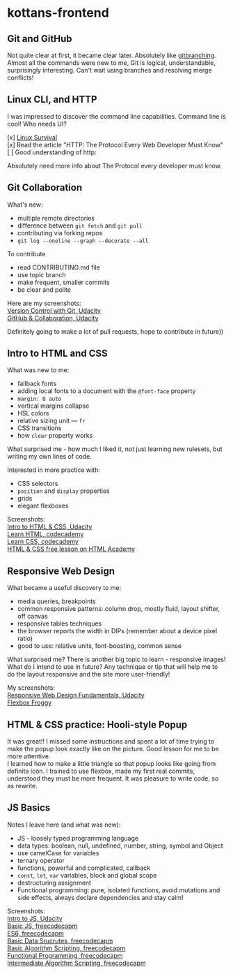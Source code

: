# kottans-frontend
## Git and GitHub
Not quite clear at first, it became clear later. Absolutely like [gitbranching](https://learngitbranching.js.org/).  
Almost all the commands were new to me, Git is logical, understandable, surprisingly interesting. Can't wait using branches and resolving merge conflicts!

## Linux CLI, and HTTP
I was impressed to discover the command line capabilities. Command line is cool! Who needs UI?

[x] [Linux Survival](task_linux_cli/linux-survival.png)  
[x] Read the article "HTTP: The Protocol Every Web Developer Must Know"  
[ ] Good understanding of http:  

Absolutely need more info about The Protocol every developer must know.

## Git Collaboration
What's new:  
- multiple remote directories  
- difference between `git fetch` and `git pull`  
- contributing via forking repos  
- `git log --oneline --graph --decorate --all`  

To contribute  
- read CONTRIBUTING.md file  
- use topic branch
- make frequent, smaller commits
- be clear and polite

Here are my screenshots:  
[Version Control with Git, Udacity](task_git_collaboration/version-control-with-git.png)  
[GitHub & Collaboration, Udacity](task_git_collaboration/github-and-collaboration.png)  

Definitely going to make a lot of pull requests, hope to contribute in future))

## Intro to HTML and CSS 
What was new to me:
- fallback fonts
- adding local fonts to a document with the `@font-face` property
- `margin: 0 auto`
- vertical margins collapse
- HSL colors
- relative sizing unit — `fr`
- CSS transitions
- how `clear` property works

What surprised me - how much I liked it, not just learning new rulesets, but writing my own lines of code.

Interested in more practice with:
- CSS selectors
- `position` and `display` properties
- grids
- elegant flexboxes

Screenshots:  
[Intro to HTML & CSS, Udacity](task_html_css_intro/intro-to-html-css-udacity.png)  
[Learn HTML, codecademy](task_html_css_intro/learn-html-codecademy.png)  
[Learn CSS, codecademy](task_html_css_intro/learn-css-codecademy.png)  
[HTML & CSS free lesson on HTML Academy](task_html_css_intro/html-css-free-lesson-htmlacademy.png)  


## Responsive Web Design 
What became a useful discovery to me:
- media queries, breakpoints
- common responsive patterns: column drop, mostly fluid, layout shifter, off canvas
- responsive tables techniques
- the browser reports the width in DIPs (remember about a device pixel ratio)
- good to use: relative units, font-boosting, common sense

What surprised me? There is another big topic to learn - responsive images!
What do I intend to use in future? Any technique or tip that will help me to do the layout responsive and the site more user-friendly!

My screenshots:   
[Responsive Web Design Fundamentals, Udacity](task_responsive_web_design/responsive-web-design-fundamentals-udacity.png)  
[Flexbox Froggy](task_responsive_web_design/flexbox-froggy.png)  

## HTML & CSS practice: Hooli-style Popup
It was great!! I missed some instructions and spent a lot of time trying to make the popup look exactly like on the picture. Good lesson for me to be more attentive.   
I learned how to make a little triangle so that popup looks like going from definite icon. I trained to use flexbox, made my first real commits, understood they must be more frequent. It was pleasure to write code, so as rewrite.

## JS Basics
Notes I leave here (and what was new):
* JS - loosely typed programming language
* data types: boolean, null, undefined, number, string, symbol and Object
* use camelCase for variables
* ternary operator
* functions, powerful and complicated, callback
* `const`, `let`, `var` variables, block and global scope
* destructuring assignment
* Functional programming: pure, isolated functions, avoid mutations and side effects, always declare dependencies and stay calm!

Screenshots:  
[Intro to JS, Udacity](task_js_basics/intro-to-javascript-udacity.png)  
[Basic JS, freecodecapm](task_js_basics/basic-javascript-freecodecamp.png)  
[ES6, freecodecapm](task_js_basics/es6-freecodecamp.png)  
[Basic Data Srucrutes, freecodecapm](task_js_basics/basic-data-structures-freecodecamp.png)  
[Basic Algorithm Scripting, freecodecapm](task_js_basics/basic-algorithm-scripting-freecodecamp.png)  
[Functional Programming, freecodecapm](task_js_basics/functional-programming-freecodecamp.png)  
[Intermediate Algorithm Scripting, freecodecapm](task_js_basics/intermediate-algorithm-scripting-freecodecamp.png)  
